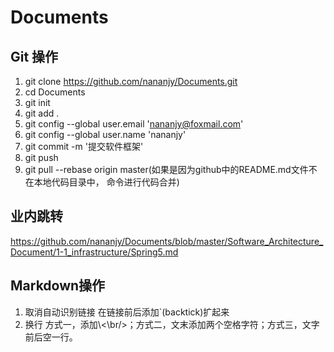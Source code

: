 # Documents

## Git 操作

1. git clone https://github.com/nananjy/Documents.git
2. cd Documents
3. git init
4. git add .
5. git config --global user.email 'nananjy@foxmail.com'
6. git config --global user.name 'nananjy'
7. git commit -m '提交软件框架'
8. git push
9. git pull --rebase origin master(如果是因为github中的README.md文件不在本地代码目录中， 命令进行代码合并)


## 业内跳转

https://github.com/nananjy/Documents/blob/master/Software_Architecture_Document/1-1_infrastructure/Spring5.md

## Markdown操作

1. 取消自动识别链接
在链接前后添加\`(backtick)扩起来
2. 换行 
方式一，添加\\<\br/>；方式二，文末添加两个空格字符；方式三，文字前后空一行。


